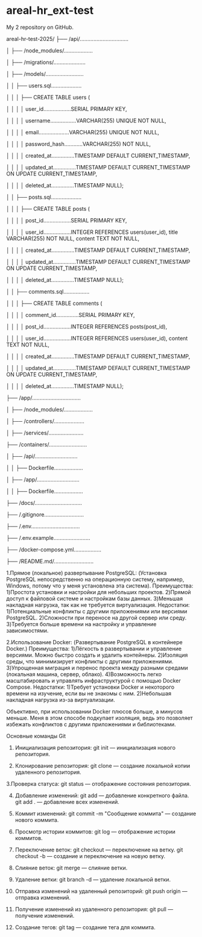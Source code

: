 # areal-hr_ext-test
My 2 repository on GitHub.

areal-hr-test-2025/
├── /api/................................

│   ├── /node_modules/...................

│   ├── /migrations/.....................

│   ├── /models/.........................

│   │   ├── users.sql....................

│   │   │   ├── CREATE TABLE users (

│   │   │   │   user_id..................SERIAL PRIMARY KEY,

│   │   │   │   username.................VARCHAR(255) UNIQUE NOT NULL,

│   │   │   │   email....................VARCHAR(255) UNIQUE NOT NULL,

│   │   │   │   password_hash............VARCHAR(255) NOT NULL,

│   │   │   │   created_at...............TIMESTAMP DEFAULT CURRENT_TIMESTAMP,

│   │   │   │   updated_at...............TIMESTAMP DEFAULT CURRENT_TIMESTAMP ON UPDATE CURRENT_TIMESTAMP,

│   │   │   │   deleted_at...............TIMESTAMP NULL);

│   │   ├── posts.sql....................

│   │   │   ├── CREATE TABLE posts (

│   │   │   │   post_id..................SERIAL PRIMARY KEY,

│   │   │   │   user_id..................INTEGER REFERENCES users(user_id), title VARCHAR(255) NOT NULL, content TEXT NOT NULL,

│   │   │   │   created_at...............TIMESTAMP DEFAULT CURRENT_TIMESTAMP,

│   │   │   │   updated_at...............TIMESTAMP DEFAULT CURRENT_TIMESTAMP ON UPDATE CURRENT_TIMESTAMP,

│   │   │   │   deleted_at...............TIMESTAMP NULL);

│   │   ├── comments.sql.................

│   │   │   ├── CREATE TABLE comments (

│   │   │   │   comment_id...............SERIAL PRIMARY KEY,

│   │   │   │   post_id..................INTEGER REFERENCES posts(post_id),

│   │   │   │   user_id..................INTEGER REFERENCES users(user_id), content TEXT NOT NULL,

│   │   │   │   created_at...............TIMESTAMP DEFAULT CURRENT_TIMESTAMP,

│   │   │   │   updated_at...............TIMESTAMP DEFAULT CURRENT_TIMESTAMP ON UPDATE CURRENT_TIMESTAMP,

│   │   │   │   deleted_at...............TIMESTAMP NULL);

├── /app/................................

│   ├── /node_modules/...................

│   ├── /controllers/....................

│   ├── /services/.......................

├── /containers/.........................

│   ├── /api/............................

│   │   ├── Dockerfile...................

│   ├── /app/............................

│   │   ├── Dockerfile...................

├── /docs/...............................

├── /.gitignore..........................

├── /.env................................

├── /.env.example........................

├── /docker-compose.yml..................

├── /README.md/..........................

1.Прямое (локальное) развертывание PostgreSQL:
(Установка PostgreSQL непосредственно на операционную систему, например, Windows, потому что у меня установлена эта система).
Преимущества:
1)Простота установки и настройки для небольших проектов.
2)Прямой доступ к файловой системе и настройкам базы данных.
3)Меньшая накладная нагрузка, так как не требуется виртуализация.
Недостатки:
1)Потенциальные конфликты с другими приложениями или версиями PostgreSQL.
2)Сложности при переносе на другой сервер или среду.
3)Требуется больше времени на настройку и управление зависимостями.

2.Использование Docker:
(Развертывание PostgreSQL в контейнере Docker.)
Преимущества:
1)Лёгкость в развертывании и управление версиями. Можно быстро создать и удалить контейнеры.
2)Изоляция среды, что минимизирует конфликты с другими приложениями.
3)Упрощенная миграция и перенос проекта между разными средами (локальная машина, сервер, облако).
4)Возможность легко масштабировать и управлять инфраструктурой с помощью Docker Compose.
Недостатки:
1)Требует установки Docker и некоторого времени на изучение, если вы не знакомы с ним.
2)Небольшая накладная нагрузка из-за виртуализации.

Объективно, при использовании Docker плюсов больше, а минусов меньше. Меня в этом способе подкупает изоляция, ведь это позволяет избежать конфликтов с другими приложениями и библиотеками.

Основные команды Git
1. Инициализация репозитория:
git init — инициализация нового репозитория.

2. Клонирование репозитория:
git clone <url> — создание локальной копии удаленного репозитория.

3.Проверка статуса:
git status — отображение состояния репозитория.

4. Добавление изменений:
git add <file> — добавление конкретного файла.
git add . — добавление всех изменений.

5. Коммит изменений:
git commit -m "Сообщение коммита" — создание нового коммита.

6. Просмотр истории коммитов:
git log — отображение истории коммитов.

7. Переключение веток:
git checkout <branch> — переключение на ветку.
git checkout -b <branch> — создание и переключение на новую ветку.

8. Слияние веток:
git merge <branch> — слияние ветки.

9. Удаление ветки:
git branch -d <branch> — удаление локальной ветки.

10. Отправка изменений на удаленный репозиторий:
 git push origin <branch> — отправка изменений.

11. Получение изменений из удаленного репозитория:
 git pull — получение изменений.

12. Создание тегов:
 git tag <tagname> — создание тега для коммита.
